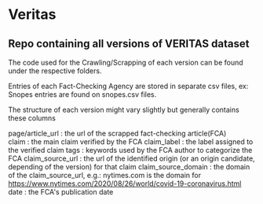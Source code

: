 # Veritas

## Repo containing all versions of VERITAS dataset

The code used for the Crawling/Scrapping of each version can be found under the respective folders.

Entries of each Fact-Checking Agency are stored in separate csv files, ex: Snopes entries are found on snopes.csv files.

The structure of each version might vary slightly but generally contains these columns 

page/article_url
: the url of the scrapped fact-checking article(FCA)  
claim
: the main claim verified by the FCA
claim_label
: the label assigned to the verified claim
tags
: keywords used by the FCA author to categorize the FCA
claim_source_url
: the url of the identified origin (or an origin candidate, depending of the version) for that claim 
claim_source_domain
: the domain of the claim_source_url, e.g.: nytimes.com is the domain for https://www.nytimes.com/2020/08/26/world/covid-19-coronavirus.html
date
: the FCA's publication date  
